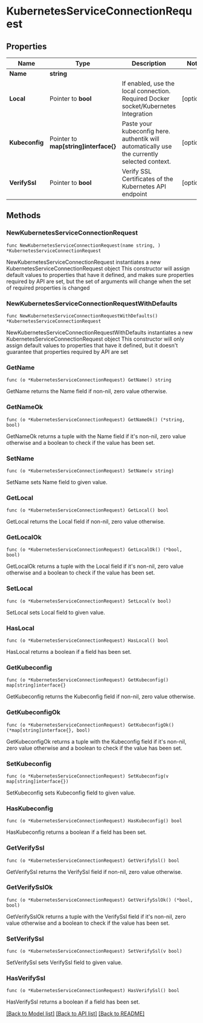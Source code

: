 # KubernetesServiceConnectionRequest

## Properties

Name | Type | Description | Notes
------------ | ------------- | ------------- | -------------
**Name** | **string** |  | 
**Local** | Pointer to **bool** | If enabled, use the local connection. Required Docker socket/Kubernetes Integration | [optional] 
**Kubeconfig** | Pointer to **map[string]interface{}** | Paste your kubeconfig here. authentik will automatically use the currently selected context. | [optional] 
**VerifySsl** | Pointer to **bool** | Verify SSL Certificates of the Kubernetes API endpoint | [optional] 

## Methods

### NewKubernetesServiceConnectionRequest

`func NewKubernetesServiceConnectionRequest(name string, ) *KubernetesServiceConnectionRequest`

NewKubernetesServiceConnectionRequest instantiates a new KubernetesServiceConnectionRequest object
This constructor will assign default values to properties that have it defined,
and makes sure properties required by API are set, but the set of arguments
will change when the set of required properties is changed

### NewKubernetesServiceConnectionRequestWithDefaults

`func NewKubernetesServiceConnectionRequestWithDefaults() *KubernetesServiceConnectionRequest`

NewKubernetesServiceConnectionRequestWithDefaults instantiates a new KubernetesServiceConnectionRequest object
This constructor will only assign default values to properties that have it defined,
but it doesn't guarantee that properties required by API are set

### GetName

`func (o *KubernetesServiceConnectionRequest) GetName() string`

GetName returns the Name field if non-nil, zero value otherwise.

### GetNameOk

`func (o *KubernetesServiceConnectionRequest) GetNameOk() (*string, bool)`

GetNameOk returns a tuple with the Name field if it's non-nil, zero value otherwise
and a boolean to check if the value has been set.

### SetName

`func (o *KubernetesServiceConnectionRequest) SetName(v string)`

SetName sets Name field to given value.


### GetLocal

`func (o *KubernetesServiceConnectionRequest) GetLocal() bool`

GetLocal returns the Local field if non-nil, zero value otherwise.

### GetLocalOk

`func (o *KubernetesServiceConnectionRequest) GetLocalOk() (*bool, bool)`

GetLocalOk returns a tuple with the Local field if it's non-nil, zero value otherwise
and a boolean to check if the value has been set.

### SetLocal

`func (o *KubernetesServiceConnectionRequest) SetLocal(v bool)`

SetLocal sets Local field to given value.

### HasLocal

`func (o *KubernetesServiceConnectionRequest) HasLocal() bool`

HasLocal returns a boolean if a field has been set.

### GetKubeconfig

`func (o *KubernetesServiceConnectionRequest) GetKubeconfig() map[string]interface{}`

GetKubeconfig returns the Kubeconfig field if non-nil, zero value otherwise.

### GetKubeconfigOk

`func (o *KubernetesServiceConnectionRequest) GetKubeconfigOk() (*map[string]interface{}, bool)`

GetKubeconfigOk returns a tuple with the Kubeconfig field if it's non-nil, zero value otherwise
and a boolean to check if the value has been set.

### SetKubeconfig

`func (o *KubernetesServiceConnectionRequest) SetKubeconfig(v map[string]interface{})`

SetKubeconfig sets Kubeconfig field to given value.

### HasKubeconfig

`func (o *KubernetesServiceConnectionRequest) HasKubeconfig() bool`

HasKubeconfig returns a boolean if a field has been set.

### GetVerifySsl

`func (o *KubernetesServiceConnectionRequest) GetVerifySsl() bool`

GetVerifySsl returns the VerifySsl field if non-nil, zero value otherwise.

### GetVerifySslOk

`func (o *KubernetesServiceConnectionRequest) GetVerifySslOk() (*bool, bool)`

GetVerifySslOk returns a tuple with the VerifySsl field if it's non-nil, zero value otherwise
and a boolean to check if the value has been set.

### SetVerifySsl

`func (o *KubernetesServiceConnectionRequest) SetVerifySsl(v bool)`

SetVerifySsl sets VerifySsl field to given value.

### HasVerifySsl

`func (o *KubernetesServiceConnectionRequest) HasVerifySsl() bool`

HasVerifySsl returns a boolean if a field has been set.


[[Back to Model list]](../README.md#documentation-for-models) [[Back to API list]](../README.md#documentation-for-api-endpoints) [[Back to README]](../README.md)



